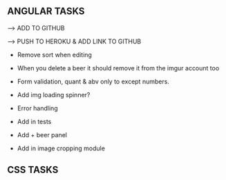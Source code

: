 ANGULAR TASKS
----------------------------

--> ADD TO GITHUB

--> PUSH TO HEROKU & ADD LINK TO GITHUB

* Remove sort when editing
* When you delete a beer it should remove it from the imgur account too
* Form validation, quant & abv only to except numbers.



* Add img loading spinner?

* Error handling
* Add in tests

* Add + beer panel
* Add in image cropping module



CSS TASKS
----------------------------


